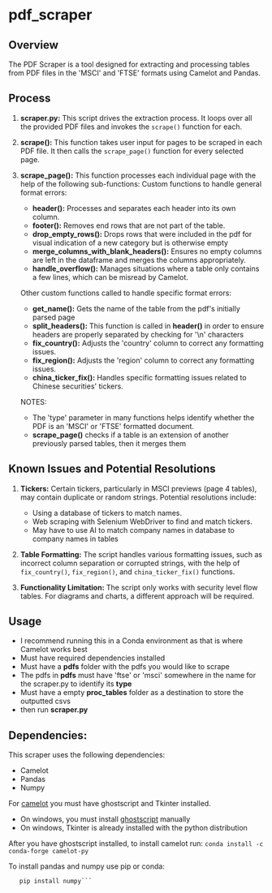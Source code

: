 # pdf_scraper

## Overview
The PDF Scraper is a tool designed for extracting and processing tables from PDF files in the 'MSCI' and 'FTSE' formats using Camelot and Pandas.
## Process
1. **scraper.py:** This script drives the extraction process. It loops over all the provided PDF files and invokes the `scrape()` function for each.

2. **scrape():** This function takes user input for pages to be scraped in each PDF file. It then calls the `scrape_page()` function for every selected page.

3. **scrape_page():** This function processes each individual page with the help of the following sub-functions:
   Custom functions to handle general format errors:
   - **header():** Processes and separates each header into its own column.
   - **footer():** Removes end rows that are not part of the table.
   - **drop_empty_rows():** Drops rows that were included in the pdf for visual indication of a new category but is otherwise empty
   - **merge_columns_with_blank_headers():** Ensures no empty columns are left in the dataframe and merges the columns appropriately.
   - **handle_overflow():** Manages situations where a table only contains a few lines, which can be misread by Camelot.

   Other custom functions called to handle specific format errors:
   - **get_name():** Gets the name of the table from the pdf's initially parsed page
   - **split_headers():** This function is called in **header()** in order to ensure headers are properly separated by checking for '\n' characters
   - **fix_country():** Adjusts the 'country' column to correct any formatting issues.
   - **fix_region():** Adjusts the 'region' column to correct any formatting issues.
   - **china_ticker_fix():** Handles specific formatting issues related to Chinese securities' tickers.

   NOTES:
   - The 'type' parameter in many functions helps identify whether the PDF is an 'MSCI' or 'FTSE' formatted document.
   - **scrape_page()** checks if a table is an extension of another previously parsed tables, then it merges them

## Known Issues and Potential Resolutions

1. **Tickers:** Certain tickers, particularly in MSCI previews (page 4 tables), may contain duplicate or random strings. Potential resolutions include:
   - Using a database of tickers to match names.
   - Web scraping with Selenium WebDriver to find and match tickers.
   - May have to use AI to match company names in database to company names in tables

2. **Table Formatting:** The script handles various formatting issues, such as incorrect column separation or corrupted strings, with the help of `fix_country()`, `fix_region()`, and `china_ticker_fix()` functions.

3. **Functionality Limitation:** The script only works with security level flow tables. For diagrams and charts, a different approach will be required.

## Usage
- I recommend running this in a Conda environment as that is where Camelot works best
- Must have required dependencies installed
- Must have a **pdfs** folder with the pdfs you would like to scrape
- The pdfs in **pdfs** must have 'ftse' or 'msci' somewhere in the name for the scraper.py to identify its **type**
- Must have a empty **proc_tables** folder as a destination to store the outputted csvs
- then run **scraper.py**

## Dependencies:
This scraper uses the following dependencies:
- Camelot
- Pandas
- Numpy

For [camelot](https://pypi.org/project/camelot-py/) you must have ghostscript and Tkinter installed.
- On windows, you must install [ghostscript](https://www.ghostscript.com/releases/index.html) manually
- On windows, Tkinter is already installed with the python distribution


After you have ghostscript installed, to install camelot run:
```conda install -c conda-forge camelot-py```

To install pandas and numpy use pip or conda:
```pip install pandas
   pip install numpy```
